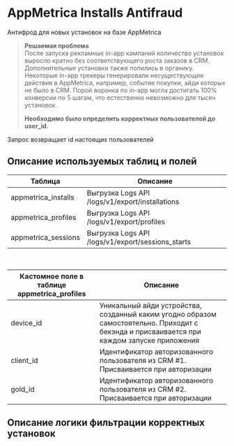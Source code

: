 # AppMetrica Installs Antifraud
 Антифрод для новых установок на базе AppMetrica

> **Решаемая проблема**<br>
> После запуска рекламных in-app кампаний количество установок выросло кратно без соответствующего роста заказов в CRM. Дополнительные установки также полились в органику. Некоторые in-app трекеры генерировали несуществующие действия в AppMetrica, например, событие покупки, айди которых не было в CRM. Порой воронка по in-app могла достигать 100% конверсии по 5 шагам, что естественно невозможно для тысяч установок.
>
> <b>Необходимо было определить корректных пользователей до user_id. </b>
 
 Запрос возвращает id настоящих пользователей

## Описание используемых таблиц и полей
|Таблица|Описание|
| --- | --- |
|appmetrica_installs|Выгрузка Logs API /logs/v1/export/installations|
|appmetrica_profiles|Выгрузка Logs API /logs/v1/export/profiles|
|appmetrica_sessions|Выгрузка Logs API /logs/v1/export/sessions_starts|

<br>

|Кастомное поле в таблице appmetrica_profiles|Описание|
| --- | --- |
|device_id|Уникальный айди устройства, созданный каким угодно образом самостоятельно. Приходит с бекэнда и присваивается при каждом запуске приложения|
|client_id|Идентификатор авторизованного пользователя из CRM #1. Присваивается при авторизации|
|gold_id|Идентификатор авторизованного пользователя из CRM #2. Присваивается при авторизации|

## Описание логики фильтрации корректных установок
